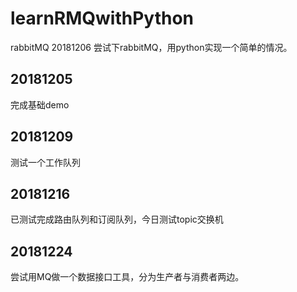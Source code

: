# learnRMQwithPython
rabbitMQ
20181206
尝试下rabbitMQ，用python实现一个简单的情况。
## 20181205
完成基础demo
## 20181209
测试一个工作队列
## 20181216
已测试完成路由队列和订阅队列，今日测试topic交换机
## 20181224
尝试用MQ做一个数据接口工具，分为生产者与消费者两边。
